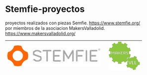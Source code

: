 # Stemfie-proyectos
 proyectos realizados con piezas Semfie.             https://www.stemfie.org/  
 por miembros de la asociacion MakersValladolid.     https://www.makersvalladolid.org/

<img src="Stemfie_Motorizado/Imagenes/LogoSTEMFIE.png" width="300" /> |         |   <img src="Stemfie_Motorizado/Imagenes/LogoV9.jpg" width="100" />    
------------- | ------------- | ------------- 




